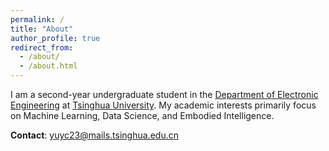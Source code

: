 ```yaml
---
permalink: /
title: "About"
author_profile: true
redirect_from: 
  - /about/
  - /about.html
---
```


I am a second-year undergraduate student in the [Department of Electronic Engineering](https://www.ee.tsinghua.edu.cn) at [Tsinghua University](https://www.tsinghua.edu.cn). My academic interests primarily focus on Machine Learning, Data Science, and Embodied Intelligence.

**Contact**: [yuyc23@mails.tsinghua.edu.cn](mailto:yuyc23@mails.tsinghua.edu.cn)
